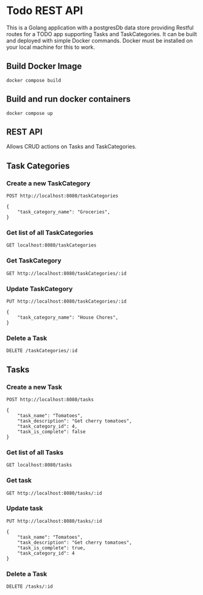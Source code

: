 # Todo REST API 

This is a Golang application with a postgresDb data store providing Restful routes for a TODO app supporting Tasks and TaskCategories. It can be built and deployed with simple Docker commands. Docker must be installed on your local machine for this to work.

## Build Docker Image
    docker compose build

## Build and run docker containers
    docker compose up

## REST API
Allows CRUD actions on Tasks and TaskCategories.

## Task Categories
### Create a new TaskCategory
`POST http://localhost:8080/taskCategories`

```
{
    "task_category_name": "Groceries",
}
```

### Get list of all TaskCategories
`GET localhost:8080/taskCategories`

### Get TaskCategory
`GET http://localhost:8080/taskCategories/:id`

### Update TaskCategory
`PUT http://localhost:8080/taskCategories/:id`

```
{
    "task_category_name": "House Chores",
}
```

### Delete a Task
`DELETE /taskCategories/:id`

## Tasks
### Create a new Task
`POST http://localhost:8080/tasks`

```
{
    "task_name": "Tomatoes",
    "task_description": "Get cherry tomatoes",
    "task_category_id": 4,
    "task_is_complete": false
}
```

### Get list of all Tasks
`GET localhost:8080/tasks`

### Get task
`GET http://localhost:8080/tasks/:id`

### Update task
`PUT http://localhost:8080/tasks/:id`

```
{
    "task_name": "Tomatoes",
    "task_description": "Get cherry tomatoes",
    "task_is_complete": true,
    "task_category_id": 4
}
```

### Delete a Task
`DELETE /tasks/:id`